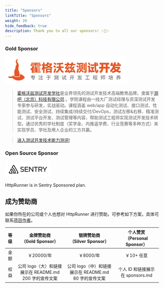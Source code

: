 ```yaml
---
title: "Sponsors"
linkTitle: "Sponsors"
weight: 20
hide_feedback: true
description: Thank you to all our sponsors! ✨🍰✨
---
```


### Gold Sponsor

[<img src="/images/hogwarts.jpeg" alt="霍格沃兹测试开发学社" width="400">](https://ceshiren.com/)

> [霍格沃兹测试开发学社](http://qrcode.testing-studio.com/f?from=httprunner&url=https://ceshiren.com)是业界领先的测试开发技术高端教育品牌，隶属于[测吧（北京）科技有限公司](http://qrcode.testing-studio.com/f?from=httprunner&url=https://www.testing-studio.com) 。学院课程由一线大厂测试经理与资深测试开发专家参与研发，实战驱动。课程涵盖 web/app 自动化测试、接口测试、性能测试、安全测试、持续集成/持续交付/DevOps，测试左移&右移、精准测试、测试平台开发、测试管理等内容，帮助测试工程师实现测试开发技术转型。通过优秀的学社制度（奖学金、内推返学费、行业竞赛等多种方式）来实现学员、学社及用人企业的三方共赢。

> [进入测试开发技术能力测评!](http://qrcode.testing-studio.com/f?from=httprunner&url=https://ceshiren.com/t/topic/14940)

### Open Source Sponsor

[<img src="/images/sentry-logo-black.svg" alt="Sentry" width="150">](https://sentry.io/_/open-source/)

HttpRunner is in Sentry Sponsored plan.

## 成为赞助商

如果你所在的公司或个人也想对 HttpRunner 进行赞助，可参考如下方案，具体可联系[项目作者](mailto:debugtalk@gmail.com)。

| 等级 | 金牌赞助商<br/>（Gold Sponsor） | 银牌赞助商<br/>（Silver Sponsor）| 个人赞赏<br/>（Personal Sponsor） |
|:---:|:---:|:---:|:---:|
| 金额 |  ￥20000/年 | ￥8000/年 | ￥10+ 任意 |
| 权益 |  公司 logo（大）和链接展示在 README.md<br/>200 字的宣传文案 | 公司 logo（中）和链接展示在 README.md<br/>80 字的宣传文案| 个人 ID 和链接展示在 sponsors.md |
